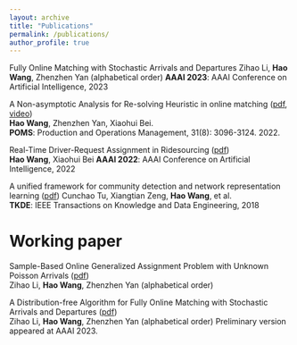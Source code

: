 ```yaml
---
layout: archive
title: "Publications"
permalink: /publications/
author_profile: true
---
```

Fully Online Matching with Stochastic Arrivals and Departures 
Zihao Li, **Hao Wang**, Zhenzhen Yan (alphabetical order)
**AAAI 2023**: AAAI Conference on Artificial Intelligence, 2023

A Non-asymptotic Analysis for Re-solving Heuristic in online matching ([pdf](https://onlinelibrary.wiley.com/doi/abs/10.1111/poms.13738), [video](https://www.youtube.com/watch?v=1q8gW6LJ68A&t=17s&ab_channel=POMSociety))  
**Hao Wang**, Zhenzhen Yan, Xiaohui Bei.  
**POMS**: Production and Operations Management, 31(8): 3096-3124. 2022.

Real-Time Driver-Request Assignment in Ridesourcing ([pdf](https://ojs.aaai.org/index.php/AAAI/article/view/20299))  
**Hao Wang**, Xiaohui Bei
**AAAI 2022**: AAAI Conference on Artificial Intelligence, 2022

A unified framework for community detection and network representation learning ([pdf](https://arxiv.org/pdf/1611.06645.pdf))
Cunchao Tu, Xiangtian Zeng, **Hao Wang**, et al.  
**TKDE**: IEEE Transactions on Knowledge and Data Engineering, 2018

Working paper
======

Sample-Based Online Generalized Assignment Problem with Unknown Poisson Arrivals ([pdf](https://arxiv.org/abs/2302.08234))  
Zihao Li, **Hao Wang**, Zhenzhen Yan (alphabetical order)

A Distribution-free Algorithm for Fully Online Matching with Stochastic Arrivals and Departures
([pdf](https://AnthonyWang14.github.io/files/main_OR.pdf))  
Zihao Li, **Hao Wang**, Zhenzhen Yan (alphabetical order)
Preliminary version appeared at AAAI 2023.


<!-- 
{% if author.googlescholar %}
  You can also find my articles on <u><a href="{{author.googlescholar}}">my Google Scholar profile</a>.</u>
{% endif %}

{% include base_path %}

{% for post in site.publications reversed %}
  {% include archive-single.html %}
{% endfor %} -->

